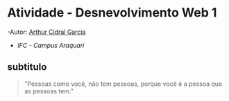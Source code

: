 # Atividade - Desnevolvimento Web 1

-Autor: [Arthur Cidral Garcia](https://github.com/ArthurCidral)
- *IFC - Campus Araquari*

## subtitulo
>"Pessoas como você, não tem pessoas, porque você é a pessoa que as pessoas tem."